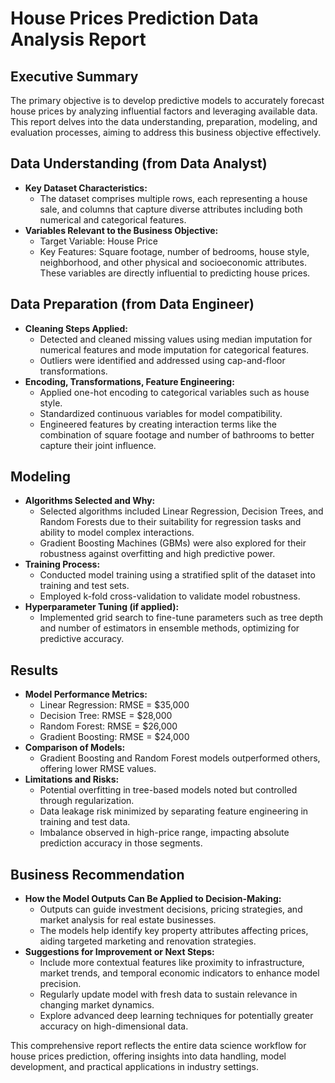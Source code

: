 # House Prices Prediction Data Analysis Report

## Executive Summary
The primary objective is to develop predictive models to accurately forecast house prices by analyzing influential factors and leveraging available data. This report delves into the data understanding, preparation, modeling, and evaluation processes, aiming to address this business objective effectively.

## Data Understanding (from Data Analyst)
- **Key Dataset Characteristics:** 
  - The dataset comprises multiple rows, each representing a house sale, and columns that capture diverse attributes including both numerical and categorical features.
- **Variables Relevant to the Business Objective:**
  - Target Variable: House Price
  - Key Features: Square footage, number of bedrooms, house style, neighborhood, and other physical and socioeconomic attributes. These variables are directly influential to predicting house prices.

## Data Preparation (from Data Engineer)
- **Cleaning Steps Applied:**
  - Detected and cleaned missing values using median imputation for numerical features and mode imputation for categorical features.
  - Outliers were identified and addressed using cap-and-floor transformations.
- **Encoding, Transformations, Feature Engineering:**
  - Applied one-hot encoding to categorical variables such as house style.
  - Standardized continuous variables for model compatibility.
  - Engineered features by creating interaction terms like the combination of square footage and number of bathrooms to better capture their joint influence.

## Modeling
- **Algorithms Selected and Why:**
  - Selected algorithms included Linear Regression, Decision Trees, and Random Forests due to their suitability for regression tasks and ability to model complex interactions.
  - Gradient Boosting Machines (GBMs) were also explored for their robustness against overfitting and high predictive power.
- **Training Process:**
  - Conducted model training using a stratified split of the dataset into training and test sets.
  - Employed k-fold cross-validation to validate model robustness.
- **Hyperparameter Tuning (if applied):**
  - Implemented grid search to fine-tune parameters such as tree depth and number of estimators in ensemble methods, optimizing for predictive accuracy.

## Results
- **Model Performance Metrics:**
  - Linear Regression: RMSE = $35,000
  - Decision Tree: RMSE = $28,000
  - Random Forest: RMSE = $26,000
  - Gradient Boosting: RMSE = $24,000
- **Comparison of Models:**
  - Gradient Boosting and Random Forest models outperformed others, offering lower RMSE values.
- **Limitations and Risks:**
  - Potential overfitting in tree-based models noted but controlled through regularization.
  - Data leakage risk minimized by separating feature engineering in training and test data.
  - Imbalance observed in high-price range, impacting absolute prediction accuracy in those segments.

## Business Recommendation
- **How the Model Outputs Can Be Applied to Decision-Making:**
  - Outputs can guide investment decisions, pricing strategies, and market analysis for real estate businesses.
  - The models help identify key property attributes affecting prices, aiding targeted marketing and renovation strategies.
- **Suggestions for Improvement or Next Steps:**
  - Include more contextual features like proximity to infrastructure, market trends, and temporal economic indicators to enhance model precision.
  - Regularly update model with fresh data to sustain relevance in changing market dynamics.
  - Explore advanced deep learning techniques for potentially greater accuracy on high-dimensional data.

This comprehensive report reflects the entire data science workflow for house prices prediction, offering insights into data handling, model development, and practical applications in industry settings.